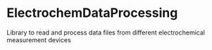 # ElectrochemDataProcessing
Library to read and process data files from different electrochemical measurement devices 
